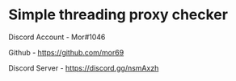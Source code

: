 # Simple threading proxy checker
Discord Account - Mor#1046

Github - https://github.com/mor69

Discord Server - https://discord.gg/nsmAxzh
